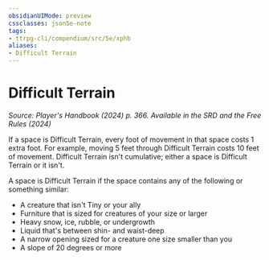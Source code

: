 ```yaml
---
obsidianUIMode: preview
cssclasses: json5e-note
tags:
- ttrpg-cli/compendium/src/5e/xphb
aliases:
- Difficult Terrain
---
```

# Difficult Terrain
*Source: Player's Handbook (2024) p. 366. Available in the <span title='Systems Reference Document (5.2)'>SRD</span> and the Free Rules (2024)* 

If a space is Difficult Terrain, every foot of movement in that space costs 1 extra foot. For example, moving 5 feet through Difficult Terrain costs 10 feet of movement. Difficult Terrain isn't cumulative; either a space is Difficult Terrain or it isn't.

A space is Difficult Terrain if the space contains any of the following or something similar:

- A creature that isn't Tiny or your ally  
- Furniture that is sized for creatures of your size or larger  
- Heavy snow, ice, rubble, or undergrowth  
- Liquid that's between shin- and waist-deep  
- A narrow opening sized for a creature one size smaller than you  
- A slope of 20 degrees or more